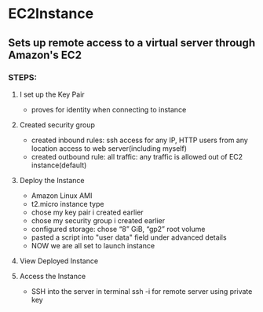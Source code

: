 # EC2Instance 
## Sets up remote access to a virtual server through Amazon's EC2
### STEPS:

1. I set up the Key Pair
	- proves for identity when connecting to instance

2. Created security group
	- created inbound rules: ssh access for any IP, HTTP users from any location access to web server(including myself)
	- created outbound rule: all traffic: any traffic is allowed out of EC2 instance(default)
	

3. Deploy the Instance
	- Amazon Linux AMI
	- t2.micro instance type
	- chose my key pair i created earlier
	- chose my security group i created earlier
	- configured storage: chose “8” GiB, “gp2” root volume
	- pasted a script into "user data" field under advanced details
	- NOW we are all set to launch instance

4. View Deployed Instance

5. Access the Instance
	- SSH into the server in terminal ssh -i for remote server using private key
